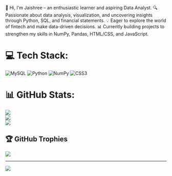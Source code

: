 👋 Hi, I'm Jaishree – an enthusiastic learner and aspiring Data Analyst.
🔍 Passionate about data analysis, visualization, and uncovering insights through Python, SQL, and financial statements.
💡 Eager to explore the world of fintech and make data-driven decisions.
📊 Currently building projects to strengthen my skills in NumPy, Pandas, HTML/CSS, and JavaScript.

# 💻 Tech Stack:
![MySQL](https://img.shields.io/badge/mysql-4479A1.svg?style=for-the-badge&logo=mysql&logoColor=white) ![Python](https://img.shields.io/badge/python-3670A0?style=for-the-badge&logo=python&logoColor=ffdd54) ![NumPy](https://img.shields.io/badge/numpy-%23013243.svg?style=for-the-badge&logo=numpy&logoColor=white) ![CSS3](https://img.shields.io/badge/css3-%231572B6.svg?style=for-the-badge&logo=css3&logoColor=white)
# 📊 GitHub Stats:
![](https://github-readme-stats.vercel.app/api?username=jaishree1005&theme=dark&hide_border=false&include_all_commits=false&count_private=false)<br/>
![](https://nirzak-streak-stats.vercel.app/?user=jaishree1005&theme=dark&hide_border=false)<br/>
![](https://github-readme-stats.vercel.app/api/top-langs/?username=jaishree1005&theme=dark&hide_border=false&include_all_commits=false&count_private=false&layout=compact)

## 🏆 GitHub Trophies
![](https://github-profile-trophy.vercel.app/?username=jaishree1005&theme=radical&no-frame=false&no-bg=true&margin-w=4)

---
[![](https://visitcount.itsvg.in/api?id=jaishree1005&icon=0&color=0)](https://visitcount.itsvg.in)

<!-- Proudly created with GPRM ( https://gprm.itsvg.in ) -->

